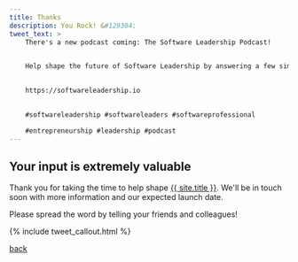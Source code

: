 ```yaml
---
title: Thanks
description: You Rock! &#129304;
tweet_text: >
    There's a new podcast coming: The Software Leadership Podcast!
    

    Help shape the future of Software Leadership by answering a few simple questions at:
    

    https://softwareleadership.io
    

    #softwareleadership #softwareleaders #softwareprofessional

    #entrepreneurship #leadership #podcast
---
```


## Your input is extremely valuable

Thank you for taking the time to help shape [{{ site.title }}](/). We'll be in touch soon with more information and our expected launch date.

Please spread the word by telling your friends and colleagues!

{% include tweet_callout.html %}

<a href="./"><i class="fa fa-angle-left"></i> back</a>
